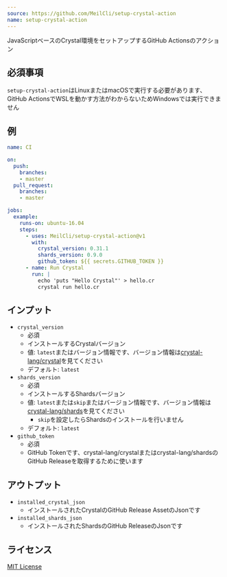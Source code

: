 ```yaml
---
source: https://github.com/MeilCli/setup-crystal-action
name: setup-crystal-action
---
```

JavaScriptベースのCrystal環境をセットアップするGitHub Actionsのアクション

## 必須事項
`setup-crystal-action`はLinuxまたはmacOSで実行する必要があります、GitHub ActionsでWSLを動かす方法がわからないためWindowsでは実行できません

## 例

```yaml
name: CI

on: 
  push:
    branches:    
    - master
  pull_request:
    branches:
    - master

jobs:
  example:
    runs-on: ubuntu-16.04
    steps:
      - uses: MeilCli/setup-crystal-action@v1
        with: 
          crystal_version: 0.31.1
          shards_version: 0.9.0
          github_token: ${{ secrets.GITHUB_TOKEN }}
      - name: Run Crystal
        run: |
          echo 'puts "Hello Crystal"' > hello.cr
          crystal run hello.cr
```

## インプット
- `crystal_version`
  - 必須
  - インストールするCrystalバージョン
  - 値: `latest`またはバージョン情報です、バージョン情報は[crystal-lang/crystal](https://github.com/crystal-lang/crystal/releases)を見てください
  - デフォルト: `latest`
- `shards_version`
  - 必須
  - インストールするShardsバージョン
  - 値: `latest`または`skip`またはバージョン情報です、バージョン情報は[crystal-lang/shards](https://github.com/crystal-lang/shards/releases)を見てください
    - `skip`を設定したらShardsのインストールを行いません
  - デフォルト: `latest`
- `github_token`
  - 必須
  - GitHub Tokenです、crystal-lang/crystalまたはcrystal-lang/shardsのGitHub Releaseを取得するために使います

## アウトプット
- `installed_crystal_json`
  - インストールされたCrystalのGitHub Release AssetのJsonです
- `installed_shards_json`
  - インストールされたShardsのGitHub ReleaseのJsonです

## ライセンス
[MIT License](LICENSE)